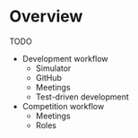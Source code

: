 # Overview

TODO

- Development workflow
    - Simulator
    - GitHub
    - Meetings
    - Test-driven development
- Competition workflow
    - Meetings
    - Roles
